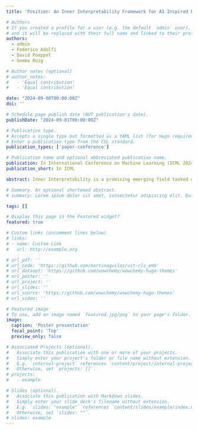```yaml
---
title: 'Position: An Inner Interpretability Framework for AI Inspired by Lessons from Cognitive Neuroscience'

# Authors
# If you created a profile for a user (e.g. the default `admin` user), write the username (folder name) here
# and it will be replaced with their full name and linked to their profile.
authors:
  - admin
  - Federico Adolfi
  - David Poeppel
  - Gemma Roig

# Author notes (optional)
# author_notes:
#   - 'Equal contribution'
#   - 'Equal contribution'

date: "2024-09-00T00:00:00Z"
doi: ''

# Schedule page publish date (NOT publication's date).
publishDate: "2024-09-01T00:00:00Z"

# Publication type.
# Accepts a single type but formatted as a YAML list (for Hugo requirements).
# Enter a publication type from the CSL standard.
publication_types: ['paper-conference']

# Publication name and optional abbreviated publication name.
publication: In International Conference on Machine Learning (ICML 2024)
publication_short: In ICML

abstract: Inner Interpretability is a promising emerging field tasked with uncovering the inner mechanisms of AI systems, though how to develop these mechanistic theories is still much debated. Moreover, recent critiques raise issues that question its usefulness to advance the broader goals of AI. However, it has been overlooked that these issues resemble those that have been grappled with in another field: Cognitive Neuroscience. Here we draw the relevant connections and highlight lessons that can be transferred productively between fields. Based on these, we propose a general conceptual framework and give concrete methodological strategies for building mechanistic explanations in AI inner interpretability research. With this conceptual framework, Inner Interpretability can fend off critiques and position itself on a productive path to explain AI systems.

# Summary. An optional shortened abstract.
# summary: Lorem ipsum dolor sit amet, consectetur adipiscing elit. Duis posuere tellus ac convallis placerat. Proin tincidunt magna sed ex sollicitudin condimentum.

tags: []

# Display this page in the Featured widget?
featured: true

# Custom links (uncomment lines below)
# links:
# - name: Custom Link
#   url: http://example.org

# url_pdf: ''
# url_code: 'https://github.com/martinagvilas/vit-cls_emb'
# url_dataset: 'https://github.com/wowchemy/wowchemy-hugo-themes'
# url_poster: ''
# url_project: ''
# url_slides: ''
# url_source: 'https://github.com/wowchemy/wowchemy-hugo-themes'
# url_video: ''

# Featured image
# To use, add an image named `featured.jpg/png` to your page's folder.
image:
  caption: 'Poster presentation'
  focal_point: 'Top'
  preview_only: false

# Associated Projects (optional).
#   Associate this publication with one or more of your projects.
#   Simply enter your project's folder or file name without extension.
#   E.g. `internal-project` references `content/project/internal-project/index.md`.
#   Otherwise, set `projects: []`.
# projects:
#   - example

# Slides (optional).
#   Associate this publication with Markdown slides.
#   Simply enter your slide deck's filename without extension.
#   E.g. `slides: "example"` references `content/slides/example/index.md`.
#   Otherwise, set `slides: ""`.
# slides: example
---
```


<!-- {{% callout note %}}
Click the _Cite_ button above to demo the feature to enable visitors to import publication metadata into their reference management software.
{{% /callout %}}

{{% callout note %}}
Create your slides in Markdown - click the _Slides_ button to check out the example.
{{% /callout %}}

Add the publication's **full text** or **supplementary notes** here. You can use rich formatting such as including [code, math, and images](https://wowchemy.com/docs/content/writing-markdown-latex/). -->
